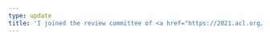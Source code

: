 ```yaml
---
type: update
title: 'I joined the review committee of <a href="https://2021.acl.org/"> ACL 2021 conference</a>.'
---
```

